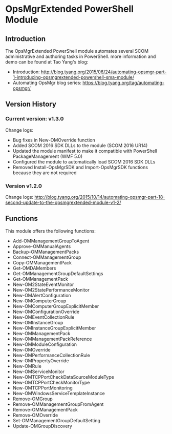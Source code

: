 # OpsMgrExtended PowerShell Module
## Introduction
The OpsMgrExtended PowerShell module automates several SCOM administrative and authoring tasks in PowerShell. more information and demo can be found at Tao Yang's blog:

* Introduction: http://blog.tyang.org/2015/06/24/automating-opsmgr-part-1-introducing-opsmgrextended-powershell-sma-module/
* Automating OpsMgr blog series: https://blog.tyang.org/tag/automating-opsmgr/

## Version History
### Current version: v1.3.0
Change logs:
* Bug fixes in New-OMOverride function
* Added SCOM 2016 SDK DLLs to the module (SCOM 2016 UR14)
* Updated the module manifest to make it compatible with PowerShell PackageManagement (WMF 5.0)
* Configured the module to automatically load SCOM 2016 SDK DLLs
* Removed Install-OpsMgrSDK and Import-OpsMgrSDK functions because they are not required

### Version v1.2.0
Change logs: http://blog.tyang.org/2015/10/14/automating-opsmgr-part-18-second-update-to-the-opsmgrextended-module-v1-2/


## Functions
This module offers the following functions:
* Add-OMManagementGroupToAgent
* Approve-OMManualAgents
* Backup-OMManagementPacks
* Connect-OMManagementGroup
* Copy-OMManagementPack
* Get-OMDAMembers
* Get-OMManagementGroupDefaultSettings
* Get-OMManagementPack  
* New-OM2StateEventMonitor
* New-OM2StatePerformanceMonitor
* New-OMAlertConfiguration
* New-OMComputerGroup
* New-OMComputerGroupExplicitMember
* New-OMConfigurationOverride
* New-OMEventCollectionRule
* New-OMInstanceGroup
* New-OMInstanceGroupExplicitMember
* New-OMManagementPack
* New-OMManagementPackReference
* New-OMModuleConfiguration
* New-OMOverride
* New-OMPerformanceCollectionRule
* New-OMPropertyOverride
* New-OMRule
* New-OMServiceMonitor
* New-OMTCPPortCheckDataSourceModuleType
* New-OMTCPPortCheckMonitorType
* New-OMTCPPortMonitoring
* New-OMWindowsServiceTemplateInstance
* Remove-OMGroup
* Remove-OMManagementGroupFromAgent
* Remove-OMManagementPack
* Remove-OMOverride
* Set-OMManagementGroupDefaultSetting
* Update-OMGroupDiscovery